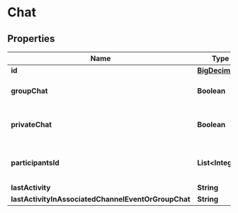 
# Chat

## Properties
Name | Type | Description | Notes
------------ | ------------- | ------------- | -------------
**id** | [**BigDecimal**](BigDecimal.md) |  |  [optional]
**groupChat** | **Boolean** | Set to true if the chat is a group chat |  [optional]
**privateChat** | **Boolean** | Set tot true if the chat is a private chat |  [optional]
**participantsId** | **List&lt;Integer&gt;** | An array of the user Ids participating in the chat |  [optional]
**lastActivity** | **String** |  |  [optional]
**lastActivityInAssociatedChannelEventOrGroupChat** | **String** |  |  [optional]



